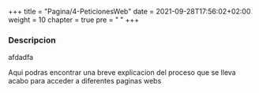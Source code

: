 +++
title = "Pagina/4-PeticionesWeb"
date = 2021-09-28T17:56:02+02:00
weight = 10
chapter = true
pre = "<b> </b>"
+++

### Descripcion
afdadfa

Aqui podras encontrar una breve explicacion del proceso que se lleva acabo para acceder a diferentes paginas webs

